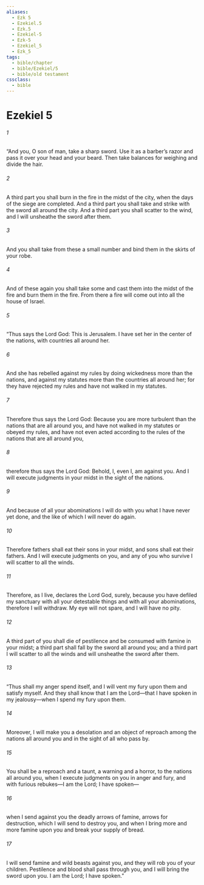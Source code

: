 ```yaml
---
aliases:
  - Ezk 5
  - Ezekiel.5
  - Ezk.5
  - Ezekiel-5
  - Ezk-5
  - Ezekiel_5
  - Ezk_5
tags:
  - bible/chapter
  - bible/Ezekiel/5
  - bible/old testament
cssclass:
  - bible
---
```


# Ezekiel 5

###### 1
“And you, O son of man, take a sharp sword. Use it as a barber’s razor and pass it over your head and your beard. Then take balances for weighing and divide the hair.
###### 2
A third part you shall burn in the fire in the midst of the city, when the days of the siege are completed. And a third part you shall take and strike with the sword all around the city. And a third part you shall scatter to the wind, and I will unsheathe the sword after them.
###### 3
And you shall take from these a small number and bind them in the skirts of your robe.
###### 4
And of these again you shall take some and cast them into the midst of the fire and burn them in the fire. From there a fire will come out into all the house of Israel.
###### 5
“Thus says the Lord God: This is Jerusalem. I have set her in the center of the nations, with countries all around her.
###### 6
And she has rebelled against my rules by doing wickedness more than the nations, and against my statutes more than the countries all around her; for they have rejected my rules and have not walked in my statutes.
###### 7
Therefore thus says the Lord God: Because you are more turbulent than the nations that are all around you, and have not walked in my statutes or obeyed my rules, and have not even acted according to the rules of the nations that are all around you,
###### 8
therefore thus says the Lord God: Behold, I, even I, am against you. And I will execute judgments in your midst in the sight of the nations.
###### 9
And because of all your abominations I will do with you what I have never yet done, and the like of which I will never do again.
###### 10
Therefore fathers shall eat their sons in your midst, and sons shall eat their fathers. And I will execute judgments on you, and any of you who survive I will scatter to all the winds.
###### 11
Therefore, as I live, declares the Lord God, surely, because you have defiled my sanctuary with all your detestable things and with all your abominations, therefore I will withdraw. My eye will not spare, and I will have no pity.
###### 12
A third part of you shall die of pestilence and be consumed with famine in your midst; a third part shall fall by the sword all around you; and a third part I will scatter to all the winds and will unsheathe the sword after them.
###### 13
“Thus shall my anger spend itself, and I will vent my fury upon them and satisfy myself. And they shall know that I am the Lord—that I have spoken in my jealousy—when I spend my fury upon them.
###### 14
Moreover, I will make you a desolation and an object of reproach among the nations all around you and in the sight of all who pass by.
###### 15
You shall be a reproach and a taunt, a warning and a horror, to the nations all around you, when I execute judgments on you in anger and fury, and with furious rebukes—I am the Lord; I have spoken—
###### 16
when I send against you the deadly arrows of famine, arrows for destruction, which I will send to destroy you, and when I bring more and more famine upon you and break your supply of bread.
###### 17
I will send famine and wild beasts against you, and they will rob you of your children. Pestilence and blood shall pass through you, and I will bring the sword upon you. I am the Lord; I have spoken.”


